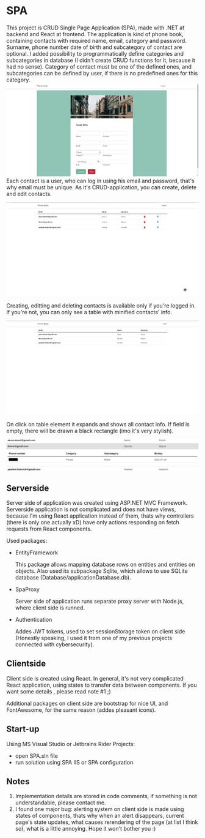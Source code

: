 # SPA
This project is CRUD Single Page Application (SPA), made with .NET at backend and React at frontend. The application is kind of phone book, containing contacts with 
required name, email, category and password. Surname, phone number date of birth and subcategory of contact are optional. I added possibility to programmatically 
define categories and subcategories in database (I didn't create CRUD functions for it, because it had no sense). Category of contact must be one of the defined ones, 
and subcategories can be defined by user, if there is no predefined ones for this category.
![creation page](https://github.com/evgenius081/SPA/blob/main/images/creation.jpg)
Each contact is a user, who can log in using his email and password, that's why email must be unique. As it's CRUD-application, you can create, delete and edit 
contacts.

![application view for logged in](https://github.com/evgenius081/SPA/blob/main/images/logged.jpg)

Creating, editting and deleting contacts is available only if you're logged in. If you're not, you can only see a table with minified contacts' info. 

![application view for unlogged in](https://github.com/evgenius081/SPA/blob/main/images/unlogged.jpg)

On click on table element it expands and shows all contact info. If field is empty, there will be drawn a black rectangle (imo it's very stylish).

![expanded contact](https://github.com/evgenius081/SPA/blob/main/images/expanded.jpg)

## Serverside
Server side of application was created using ASP.NET MVC Framework. Serverside application is not complicated and does not have views, because I'm using React 
application instead of them, thats why controllers (there is only one actually xD) have only actions responding on fetch requests from React components. 

Used packages:
- EntityFramework

  This package allows mapping database rows on entities and entities on objects. Also used its subpackage Sqlite, which allows to use SQLite database 
(Database/applicationDatabase.db).
- SpaProxy

  Server side of application runs separate proxy server with Node.js, where client side is runned.
- Authentication

  Addes JWT tokens, used to set sessionStorage token on client side (Honestly speaking, I used it from one of my previous projects connected with cybersecurity).

## Clientside
Client side is created using React. In general, it's not very complicated React application, using states to transfer data between components. If you want some details
, please read note \#1 ;)

Additional packages on client side are bootstrap for nice UI, and FontAwesome, for the same reason (addes pleasant icons).
## Start-up
Using MS Visual Studio or Jetbrains Rider Projects:
- open SPA.sln file
- run solution using SPA IIS or SPA configuration

## Notes
1. Implementation details are stored in code comments, if something is not understandable, please contact me.
2. I found one major bug: alerting system on client side is made using states of components, thats why when an alert disappears, current page's state updates, what 
causes rerendering of the page (at list I think so), what is a little annoying. Hope it won't bother you :)
